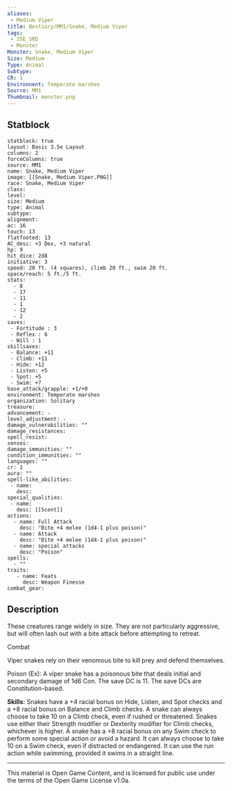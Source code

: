 ```yaml
---
aliases:
 - Medium Viper
title: Bestiary/MM1/Snake, Medium Viper
tags: 
 - 35E_SRD
 - Monster
Monster: Snake, Medium Viper
Size: Medium
Type: Animal
Subtype: 
CR: 1
Environnent: Temperate marshes
Source: MM1
Thumbnail: monster.png
---
```


## Statblock

```statblock
statblock: true
layout: Basic 3.5e Layout
columns: 2
forceColumns: true
source: MM1 
name: Snake, Medium Viper
image: [[Snake, Medium Viper.PNG]]
race: Snake, Medium Viper
class: 
level: 
size: Medium
type: Animal
subtype: 
alignment: 
ac: 16
touch: 13
flatfooted: 13
AC_desc: +3 Dex, +3 natural
hp: 9
hit_dice: 2d8
initiative: 3
speed: 20 ft. (4 squares), climb 20 ft., swim 20 ft.
space/reach: 5 ft./5 ft.
stats:
  - 8
  - 17
  - 11
  - 1
  - 12
  - 2
saves:
 - Fortitude : 3
 - Reflex : 6
 - Will : 1
skillsaves:
 - Balance: +11
 - Climb: +11
 - Hide: +12
 - Listen: +5
 - Spot: +5
 - Swim: +7
base_attack/grapple: +1/+0
environment: Temperate marshes
organization: Solitary
treasure: 
advancement: -
level_adjustment: -
damage_vulnerabilities: ""
damage_resistances: 
spell_resist: 
senses: 
damage_immunities: ""
condition_immunities: ""
languages: ""
cr: 1
aura: ""
spell-like_abilities:
 - name: 
   desc: 
special_qualities:
 - name:
   desc: [[Scent]]
actions:
  - name: Full Attack
    desc: "Bite +4 melee (1d4-1 plus poison)"
  - name: Attack
    desc: "Bite +4 melee (1d4-1 plus poison)"
  - name: special attacks
    desc: "Poison"
spells:
  - ""
traits:
   - name: Feats
     desc: Weapon Finesse
combat_gear:  
```

## Description



These creatures range widely in size. They are not particularly aggressive, but will often lash out with a bite attack before attempting to retreat.

Combat

Viper snakes rely on their venomous bite to kill prey and defend themselves.

Poison (Ex): A viper snake has a poisonous bite that deals initial and secondary damage of 1d6 Con. The save DC is 11. The save DCs are Constitution-based.


**Skills:** Snakes have a +4 racial bonus on Hide, Listen, and Spot checks and a +8 racial bonus on Balance and Climb checks. A snake can always choose to take 10 on a Climb check, even if rushed or threatened. Snakes use either their Strength modifier or Dexterity modifier for Climb checks, whichever is higher. A snake has a +8 racial bonus on any Swim check to perform some special action or avoid a hazard. It can always choose to take 10 on a Swim check, even if distracted or endangered. It can use the run action while swimming, provided it swims in a straight line.

---

This material is Open Game Content, and is licensed for public use under the terms of the Open Game License v1.0a.
